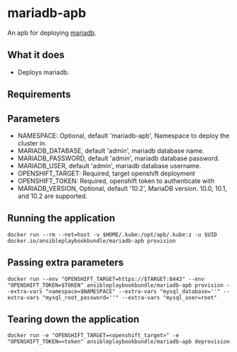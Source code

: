 mariadb-apb
======================

An apb for deploying [mariadb](https://www.mariadb.org/about/).  

## What it does
* Deploys mariadb.

## Requirements

## Parameters
* NAMESPACE: Optional, default 'mariadb-apb', Namespace to deploy the cluster in.
* MARIADB_DATABASE, default 'admin', mariadb database name.
* MARIADB_PASSWORD, default 'admin', mariadb database password.
* MARIADB_USER, default 'admin', mariadb database username.
* OPENSHIFT_TARGET: Required, target openshift deployment
* OPENSHIFT_TOKEN: Required, openshift token to authenticate with
* MARIADB_VERSION, Optional, default '10.2', MariaDB version. 10.0, 10.1, and 10.2 are supported.

## Running the application
`docker run --rm --net=host -v $HOME/.kube:/opt/apb/.kube:z -u $UID docker.io/ansibleplaybookbundle/mariadb-apb provision`

## Passing extra parameters
`docker run --env "OPENSHIFT_TARGET=https://$TARGET:8443" --env "OPENSHIFT_TOKEN=$TOKEN" ansibleplaybookbundle/mariadb-apb provision --extra-vars "namespace=$NAMESPACE" --extra-vars "mysql_database=''" --extra-vars "mysql_root_password=''" --extra-vars "mysql_user=root"`


## Tearing down the application
`docker run -e "OPENSHIFT_TARGET=<openshift_target>" -e "OPENSHIFT_TOKEN=<token" ansibleplaybookbundle/mariadb-apb deprovision`
